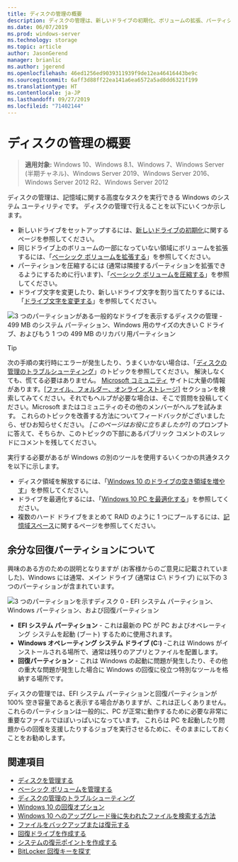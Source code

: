 ```yaml
---
title: ディスクの管理の概要
description: ディスクの管理は、新しいドライブの初期化、ボリュームの拡張、パーティションの圧縮、およびドライブ文字の変更などの記憶域に関する高度なタスクを実行できる Windows のシステム ユーティリティです。
ms.date: 06/07/2019
ms.prod: windows-server
ms.technology: storage
ms.topic: article
author: JasonGerend
manager: brianlic
ms.author: jgerend
ms.openlocfilehash: 46ed1256ed9039311939f9de12ea46416443be9c
ms.sourcegitcommit: 6aff3d88ff22ea141a6ea6572a5ad8dd6321f199
ms.translationtype: HT
ms.contentlocale: ja-JP
ms.lasthandoff: 09/27/2019
ms.locfileid: "71402144"
---
```

# <a name="overview-of-disk-management"></a>ディスクの管理の概要

> **適用対象:** Windows 10、Windows 8.1、Windows 7、Windows Server (半期チャネル)、Windows Server 2019、Windows Server 2016、Windows Server 2012 R2、Windows Server 2012

ディスクの管理は、記憶域に関する高度なタスクを実行できる Windows のシステム ユーティリティです。 ディスクの管理で行えることを以下にいくつか示します。

- 新しいドライブをセットアップするには、[新しいドライブの初期化](initialize-new-disks.md)に関するページを参照してください。
- 同じドライブ上のボリュームの一部になっていない領域にボリュームを拡張するには、「[ベーシック ボリュームを拡張する](extend-a-basic-volume.md)」を参照してください。
- パーティションを圧縮するには (通常は隣接するパーティションを拡張できるようにするために行います)、「[ベーシック ボリュームを圧縮する](shrink-a-basic-volume.md)」を参照してください。
- ドライブ文字を変更したり、新しいドライブ文字を割り当てたりするには、「[ドライブ文字を変更する](change-a-drive-letter.md)」を参照してください。

![3 つのパーティションがある一般的なドライブを表示するディスクの管理 - 499 MB のシステム パーティション、Windows 用のサイズの大きい C ドライブ、およびもう 1 つの 499 MB のリカバリ用パーティション](media/disk-management.png)

> [!TIP]
>  次の手順の実行時にエラーが発生したり、うまくいかない場合は、「[ディスクの管理のトラブルシューティング](troubleshooting-disk-management.md)」のトピックを参照してください。 解決しなくても、慌てる必要はありません。 [Microsoft コミュニティ](https://answers.microsoft.com/en-us/windows) サイトに大量の情報があります。[[ファイル、フォルダー、オンライン ストレージ]](https://answers.microsoft.com/en-us/windows/forum/windows_10-files?sort=lastreplydate&dir=desc&tab=All&status=all&mod=&modAge=&advFil=&postedAfter=&postedBefore=&threadType=all&isFilterExpanded=true&tm=1514405359639) セクションを検索してみてください。それでもヘルプが必要な場合は、そこで質問を投稿してください。Microsoft またはコミュニティのその他のメンバーがヘルプを試みます。 これらのトピックを改善する方法についてフィードバックがございましたら、ぜひお知らせください。 *[このページはお役に立ちましたか?]* のプロンプトに答えて、そちらか、このトピックの下部にあるパブリック コメントのスレッドにコメントを残してください。

実行する必要があるが Windows の別のツールを使用するいくつかの共通タスクを以下に示します。

- ディスク領域を解放するには、「[Windows 10 のドライブの空き領域を増やす](https://support.microsoft.com/help/12425/windows-10-free-up-drive-space)」を参照してください。
- ドライブを最適化するには、「[Windows 10 PC を最適化する](https://support.microsoft.com/help/4026701/windows-defragment-your-windows-10-pc)」を参照してください。
- 複数のハード ドライブをまとめて RAID のように 1 つにプールするには、[記憶域スペース](https://support.microsoft.com/help/12438/windows-10-storage-spaces)に関するページを参照してください。

## <a name="about-those-extra-recovery-partitions"></a>余分な回復パーティションについて

興味のある方のための説明となりますが (お客様からのご意見に記載されていました)、Windows には通常、メイン ドライブ (通常は C:\ ドライブ) に以下の 3 つのパーティションが含まれています。

![3 つのパーティションを示すディスク 0 - EFI システム パーティション、Windows パーティション、および回復パーティション](media/windows-partitions.png)

- **EFI システム パーティション** - これは最新の PC が PC およびオペレーティング システムを起動 (ブート) するために使用されます。
- **Windows オペレーティング システム ドライブ (C:)** -これは Windows がインストールされる場所で、通常は残りのアプリとファイルを配置します。
- **回復パーティション** - これは Windows の起動に問題が発生したり、その他の重大な問題が発生した場合に Windows の回復に役立つ特別なツールを格納する場所です。

ディスクの管理では、EFI システム パーティションと回復パーティションが 100% 空き容量であると表示する場合がありますが、これは正しくありません。 これらのパーティションは一般的に、PC が正常に動作するために必要な非常に重要なファイルでほぼいっぱいになっています。 これらは PC を起動したり問題からの回復を支援したりするジョブを実行させるために、そのままにしておくことをお勧めします。

## <a name="see-also"></a>関連項目

- [ディスクを管理する](manage-disks.md)
- [ベーシック ボリュームを管理する](manage-basic-volumes.md)
- [ディスクの管理のトラブルシューティング](troubleshooting-disk-management.md)
- [Windows 10 の回復オプション](https://support.microsoft.com/help/12415/windows-10-recovery-options)
- [Windows 10 へのアップグレード後に失われたファイルを検索する方法](https://support.microsoft.com/help/12386/windows-10-find-lost-files-after-update)
- [ファイルをバックアップまたは復元する](https://support.microsoft.com/help/17143/windows-10-back-up-your-files)
- [回復ドライブを作成する](https://support.microsoft.com/help/4026852/windows-create-a-recovery-drive)
- [システムの復元ポイントを作成する](https://support.microsoft.com/help/4027538/windows-create-a-system-restore-point)
- [BitLocker 回復キーを探す](https://support.microsoft.com/help/4026181/windows-find-my-bitlocker-recovery-key)
